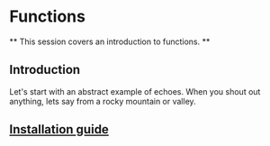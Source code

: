 # Functions
** This session covers an introduction to functions. **

## Introduction
Let's start with an abstract example of echoes. When you shout out anything, lets say from a rocky mountain or valley.


<h2>
  <a href='#installation-guide' id='introduction' class='anchor'>Installation guide</a>
  </h2>
